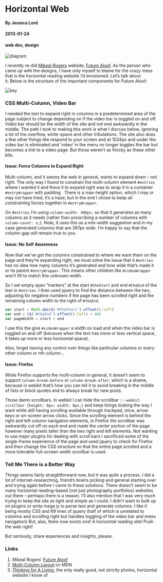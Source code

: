 # Horizontal Web
#### By Jessica Lord
#### 2013-01-24
#### web dev, design

![diagram](http://jlord.s3.amazonaws.com/wp-content/uploads/horiz-diagram1.png)

I recently re-did <a title="Mikeal Rogers" href="http://twitter.com/mikeal" target="_blank">Mikeal Rogers</a> website, <a title="Future Aloof, Mikeal Rogers" href="http://www.futurealoof.com" target="_blank">Future Aloof</a>. As the person who came up with the designs, I have only myself to blame for the crazy mess that is the horizontal reading website I&#8217;d envisioned. Let&#8217;s talk about it. Below is the structure of the important components for Future Aloof:  
<!--more-->

![key](http://jlord.s3.amazonaws.com/wp-content/uploads/horiz-key.png)

### CSS Multi-Column, Video Bar

I needed the text to expand right in columns in a predetermined area of the page subject to change depending on if the video bar is toggled on and off. Video bar should be the width of the site and not end awkwardly in the middle. The path I took to making this work is what I discuss below, ignoring a lot of the overflow, white-space and other tribulations. The site also does a few other things like respond to your screen and at 1024px and under the video bar is eliminated and &#8216;video&#8217; in the menu no longer toggles the bar but becomes a link to a video page. But those weren&#8217;t as finicky as these other bits.

#### Issue: Force Columns to Expand Right

Multi-column, and it seems the web in general, wants to expand down &#8211; not right. The only way I found to constrain the multi-column element `#entries` where I wanted it and force it to expand right was to wrap it in a container `#entryWrapper` with padding . There is a max-height option, which I may or may not have tried, it&#8217;s a haze, but in the end I chose to keep all constraining forces together in `#entryWrapper`.

On `#entries` I&#8217;m using `column-width: 300px;` so that it generates as many columns as it needs (rather than prescribing a number of columns with `column-count: x;`). Note, it uses this as a min-width suggestion and in my case generated columns that are 387px wide. I&#8217;m happy to say that the column-gap will remain true to you.

#### Issue: No Self Awareness

Now that we&#8217;ve got the columns constrained to where we want them on the page and they&#8217;re expanding right, we must solve the issue that it `#entries` has no idea how many columns it&#8217;s generated and how wide that&#8217;s made it or its parent `#entryWrapper`. This means other children like `#videoWrapper` won&#8217;t fill to match this unknown width.

So I set empty span &#8220;markers&#8221; at the start `#theStart` and end `#theEnd` of the text in `#entries`. I then used jquery to find the distance between the two, adjusting for negative numbers if the page has been scrolled right and the remaining column width to the right of `#theEnd`.

```JavaScript
var start = Math.abs($('#theStart').offset().left)
var end = ($('#theEnd').offset().left) + 400
var pageWidth = start + end
```

I use this the give `#videoWrapper` a width on load and when the video bar is toggled on and off (because when the text has more or less vertical space, it takes up more or less horizontal space).

Also, forget having any control over things like particular columns or every other column or nth column&#8230;

#### Issue: Firefox

While Firefox supports the multi-column in general, it doesn&#8217;t seem to support `column-break-before` or `column-break-after`, which is a shame, because in webkit that&#8217;s how you can tell it to avoid breaking in the middle of lists or block quotes and to always break for new posts.

Those damn scrollbars. In webkit I can hide the scrollbar `::-webkit-scrollbar {height: 0px; width: 0px;}` and keep things looking the way I want while still having scrolling available through trackpad, mice, arrow keys or on-screen arrow clicks. Since the scrolling element is behind the right and left column navigation elements, in Firefox the scrollbar was awkwardly cut off on each end and made the center portion of the page however many pixels taller than the two right and left elements. Not wanting to use major plugins for dealing with scroll bars I sacrificed some of the single-frame experience of the page and used jquery to check for Firefox and then change the CSS structure so that the entire page scrolled and a more tolerable-full-screen-width scrollbar is used.

### Tell Me There is a Better Way

Things seems fairly straightforward now, but it was quite a process. I did a lot of internet-researching, friend&#8217;s brains picking and general starting over and trying again before I came to these solutions. There doesn&#8217;t seem to be many horizontal reading-based (not just photography portfolios) websites out there &#8211; perhaps there is a reason. I&#8217;ll also mention that I was very much trying to keep the site as light and simple as I could. I didn&#8217;t want to bulk up on plugins or write mega js to parse text and generate columns. I like it being mostly CSS and 69 lines of jquery (half of which is unrelated to columns and scrolling right but handles toggling of the video bar and menu navigation) But, alas, there now exists one! A horizontal reading site! Push the web right!

But seriously, share experiences and insights, please.

<div id="sources">
  <h3>
    Links
  </h3>
  
  <ol>
    <li>
      Mikeal Rogers&#8217; <a title="Future Aloof" href="http://www.futurealoof.com" target="_blank">Future Aloof</a>
    </li>
    <li>
      <a title="Multi-Column Layout on MDN" href="https://developer.mozilla.org/en-US/docs/CSS/Using_CSS_multi-column_layouts" target="_blank">Multi-Column Layout</a> on MDN
    </li>
    <li>
      <a title="Thinking for a Living" href="http://www.thinkingforaliving.org/" target="_blank">Thinking for A Living</a>, the only really good, not strictly photos, horizontal website I know of
    </li>
  </ol>
</div>